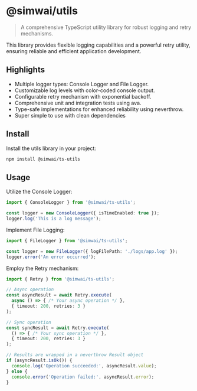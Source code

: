 # @simwai/utils

> A comprehensive TypeScript utility library for robust logging and retry mechanisms.

This library provides flexible logging capabilities and a powerful retry utility, ensuring reliable and efficient application development.

## Highlights

- Multiple logger types: Console Logger and File Logger.
- Customizable log levels with color-coded console output.
- Configurable retry mechanism with exponential backoff.
- Comprehensive unit and integration tests using ava.
- Type-safe implementations for enhanced reliability using neverthrow.
- Super simple to use with clean dependencies

## Install

Install the utils library in your project:

```sh
npm install @simwai/ts-utils
```

## Usage

Utilize the Console Logger:

```ts
import { ConsoleLogger } from '@simwai/ts-utils';

const logger = new ConsoleLogger({ isTimeEnabled: true });
logger.log('This is a log message');
```

Implement File Logging:

```ts
import { FileLogger } from '@simwai/ts-utils';

const logger = new FileLogger({ logFilePath: './logs/app.log' });
logger.error('An error occurred');
```

Employ the Retry mechanism:

```ts
import { Retry } from '@simwai/ts-utils';

// Async operation
const asyncResult = await Retry.execute(
  async () => { /* Your async operation */ },
  { timeout: 200, retries: 3 }
);

// Sync operation
const syncResult = await Retry.execute(
  () => { /* Your sync operation */ },
  { timeout: 200, retries: 3 }
);

// Results are wrapped in a neverthrow Result object
if (asyncResult.isOk()) {
  console.log('Operation succeeded:', asyncResult.value);
} else {
  console.error('Operation failed:', asyncResult.error);
}
```
